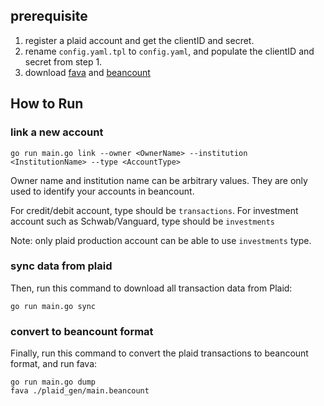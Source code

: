 ## prerequisite

1. register a plaid account and get the clientID and secret.
2. rename `config.yaml.tpl` to `config.yaml`, and populate the clientID and secret from step 1.
3. download [fava](https://github.com/beancount/fava) and [beancount](https://github.com/beancount/beancount/)

## How to Run

### link a new account

```
go run main.go link --owner <OwnerName> --institution <InstitutionName> --type <AccountType>
```

Owner name and institution name can be arbitrary values. They are only used to identify your accounts in beancount.

For credit/debit account, type should be `transactions`. For investment account such as Schwab/Vanguard, type should be `investments`

Note: only plaid production account can be able to use `investments` type.

### sync data from plaid

Then, run this command to download all transaction data from Plaid:

```
go run main.go sync
```

### convert to beancount format

Finally, run this command to convert the plaid transactions to beancount format, and run fava:

```
go run main.go dump
fava ./plaid_gen/main.beancount
```

